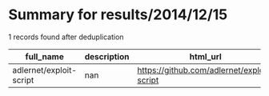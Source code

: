 
# Summary for results/2014/12/15
    
1 records found after deduplication

| full_name | description | html_url | matched_list | matched_count | pushed_at | size | stargazers_count | language | forks_count |
|-------------------------|---------------|--------------------------------------------|----------------|-----------------|---------------------------|--------|--------------------|------------|---------------|
| adlernet/exploit-script | nan | https://github.com/adlernet/exploit-script | ['exploit'] | 1 | 2014-12-15 05:59:21+00:00 | 116 | 0 | Perl | 0 |
